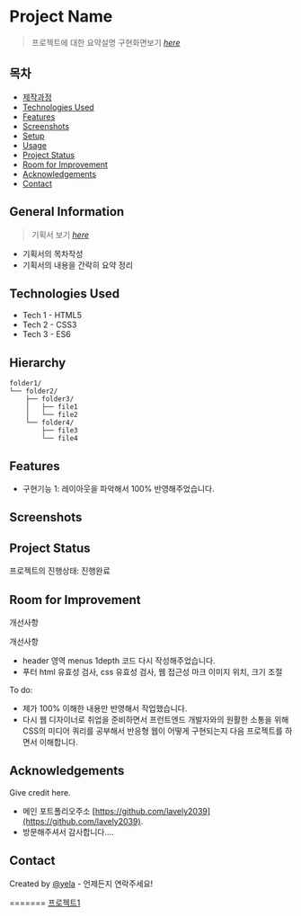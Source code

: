 # Project Name
> 프로젝트에 대한 요약설명
> 구현화면보기 [_here_](https://lavely2039.github.io/project1_LG/)


## 목차
* [제작과정](#general-information)
* [Technologies Used](#technologies-used)
* [Features](#features)
* [Screenshots](#screenshots)
* [Setup](#setup)
* [Usage](#usage)
* [Project Status](#project-status)
* [Room for Improvement](#room-for-improvement)
* [Acknowledgements](#acknowledgements)
* [Contact](#contact)
<!-- * [License](#license) -->


## General Information
> 기획서 보기 [_here_](https://github.com/lavely2039/project1_LG/blob/main/project1.pdf)
- 기획서의 목차작성
- 기획서의 내용을 간락히 요약 정리

## Technologies Used
<!-- 사용한 기술환경 (언어와 버전을 작성) -->
- Tech 1 - HTML5
- Tech 2 - CSS3
- Tech 3 - ES6


## Hierarchy
<!-- 가능할 경우 html 구조를 트리구조로 표현 -->
```text
folder1/
└── folder2/
    ├── folder3/
    │   ├── file1
    │   └── file2
    └── folder4/
        ├── file3
        └── file4
```

## Features
- 구현기능 1: 레이아웃을 파악해서 100% 반영해주었습니다.


## Screenshots
<!--![구현화면스크린샷](./img/screenshot.png)-->
<!-- If you have screenshots you'd like to share, include them here. -->


## Project Status
프로젝트의 진행상태: 진행완료 


## Room for Improvement
개선사항

개선사항
- header 영역 menus 1depth 코드 다시 작성해주었습니다.
- 푸터 html 유효성 검사, css 유효성 검사, 웹 접근성 마크 이미지 위치, 크기 조절

To do:
- 제가 100% 이해한 내용만 반영해서 작업했습니다.
- 다시 웹 디자이너로 취업을 준비하면서 프런트엔드 개발자와의 원활한 소통을 위해
  CSS의 미디어 쿼리를 공부해서 반응형 웹이 어떻게 구현되는지 다음 프로젝트를 하면서 이해합니다.


## Acknowledgements
Give credit here.
- 메인 포트폴리오주소 [https://github.com/lavely2039](https://github.com/lavely2039).
- 방문해주셔서 감사합니다....


## Contact
Created by [@yela](http://lavely2039@gmail.com) - 언제든지 연락주세요!


<!-- Optional -->
<!-- ## License -->
<!-- This project is open source and available under the [... License](). -->

<!-- You don't have to include all sections - just the one's relevant to your project -->
=======
[프로젝트1](https://github.com/lavely2039/project1_LG/blob/main/project1.pdf)

